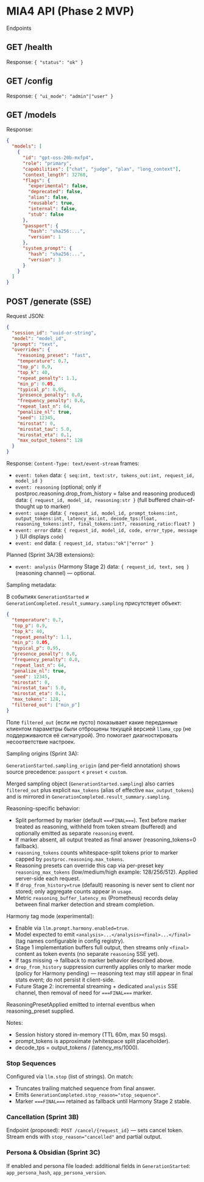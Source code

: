 # MIA4 API (Phase 2 MVP)

Endpoints

## GET /health

Response: `{ "status": "ok" }`

## GET /config

Response: `{ "ui_mode": "admin"|"user" }`

## GET /models

Response:

```json
{
  "models": [
    {
      "id": "gpt-oss-20b-mxfp4",
      "role": "primary",
      "capabilities": ["chat", "judge", "plan", "long_context"],
      "context_length": 32768,
      "flags": {
        "experimental": false,
        "deprecated": false,
        "alias": false,
        "reusable": true,
        "internal": false,
        "stub": false
      },
      "passport": {
        "hash": "sha256:...",
        "version": 1
      },
      "system_prompt": {
        "hash": "sha256:...",
        "version": 3
      }
    }
  ]
}
```

## POST /generate (SSE)

Request JSON:

```json
{
  "session_id": "uuid-or-string",
  "model": "model_id",
  "prompt": "text",
  "overrides": {
    "reasoning_preset": "fast",
    "temperature": 0.7,
    "top_p": 0.9,
    "top_k": 40,
    "repeat_penalty": 1.1,
    "min_p": 0.05,
    "typical_p": 0.95,
    "presence_penalty": 0.0,
    "frequency_penalty": 0.0,
    "repeat_last_n": 64,
    "penalize_nl": true,
    "seed": 12345,
    "mirostat": 0,
    "mirostat_tau": 5.0,
    "mirostat_eta": 0.1,
    "max_output_tokens": 128
  }
}
```

Response: `Content-Type: text/event-stream` frames:

- `event: token` data: `{ seq:int, text:str, tokens_out:int, request_id, model_id }`
- `event: reasoning` (optional; only if postproc.reasoning.drop_from_history = false and reasoning produced)
  data: `{ request_id, model_id, reasoning:str }` (full buffered chain-of-thought up to marker)
- `event: usage` data: `{ request_id, model_id, prompt_tokens:int, output_tokens:int, latency_ms:int, decode_tps:float, reasoning_tokens:int?, final_tokens:int?, reasoning_ratio:float? }`
- `event: error` data: `{ request_id, model_id, code, error_type, message }` (UI displays `code`)
- `event: end` data: `{ request_id, status:"ok"|"error" }`

Planned (Sprint 3A/3B extensions):

- `event: analysis` (Harmony Stage 2) data: `{ request_id, text, seq }` (reasoning channel) — optional.


Sampling metadata:

В событиях `GenerationStarted` и `GenerationCompleted.result_summary.sampling` присутствует объект:

```json
{
  "temperature": 0.7,
  "top_p": 0.9,
  "top_k": 40,
  "repeat_penalty": 1.1,
  "min_p": 0.05,
  "typical_p": 0.95,
  "presence_penalty": 0.0,
  "frequency_penalty": 0.0,
  "repeat_last_n": 64,
  "penalize_nl": true,
  "seed": 12345,
  "mirostat": 0,
  "mirostat_tau": 5.0,
  "mirostat_eta": 0.1,
  "max_tokens": 128,
  "filtered_out": ["min_p"]
}
```

Поле `filtered_out` (если не пусто) показывает какие переданные клиентом параметры были отброшены текущей версией `llama_cpp` (не поддерживаются её сигнатурой). Это помогает диагностировать несоответствие настроек.

Sampling origins (Sprint 3A):

`GenerationStarted.sampling_origin` (and per-field annotation) shows source precedence: `passport` < `preset` < `custom`.

Merged sampling object (`GenerationStarted.sampling`) also carries `filtered_out` plus explicit `max_tokens` (alias of effective `max_output_tokens`) and is mirrored in `GenerationCompleted.result_summary.sampling`.

Reasoning-specific behavior:

- Split performed by marker (default `===FINAL===`). Text before marker treated as reasoning, withheld from token stream (buffered) and optionally emitted as separate `reasoning` event.
- If marker absent, all output treated as final answer (reasoning_tokens=0 fallback).
- `reasoning_tokens` counts whitespace-split tokens prior to marker capped by `postproc.reasoning.max_tokens`.
- Reasoning presets can override this cap via per-preset key `reasoning_max_tokens` (low/medium/high example: 128/256/512). Applied server-side each request.
- If `drop_from_history=true` (default) reasoning is never sent to client nor stored; only aggregate counts appear in `usage`.
- Metric `reasoning_buffer_latency_ms` (Prometheus) records delay between final marker detection and stream completion.

Harmony tag mode (experimental):

- Enable via `llm.prompt.harmony.enabled=true`.
- Model expected to emit `<analysis>...</analysis><final>...</final>` (tag names configurable in config registry).
- Stage 1 implementation buffers full output, then streams only `<final>` content as token events (no separate `reasoning` SSE yet).
- If tags missing → fallback to marker behavior described above.
- `drop_from_history` suppression currently applies only to marker mode (policy for Harmony pending) — reasoning text may still appear in final stats event; do not persist it client-side.
- Future Stage 2: incremental streaming + dedicated `analysis` SSE channel, then removal of need for `===FINAL===` marker.

ReasoningPresetApplied emitted to internal eventbus when reasoning_preset supplied.

Notes:

- Session history stored in-memory (TTL 60m, max 50 msgs).
- prompt_tokens is approximate (whitespace split placeholder).
- decode_tps = output_tokens / (latency_ms/1000).

### Stop Sequences

Configured via `llm.stop` (list of strings). On match:

- Truncates trailing matched sequence from final answer.
- Emits `GenerationCompleted.stop_reason="stop_sequence"`.
- Marker `===FINAL===` retained as fallback until Harmony Stage 2 stable.


### Cancellation (Sprint 3B)

Endpoint (proposed): `POST /cancel/{request_id}` — sets cancel token. Stream ends with `stop_reason="cancelled"` and partial output.

### Persona & Obsidian (Sprint 3C)

If enabled and persona file loaded: additional fields in `GenerationStarted`:
`app_persona_hash`, `app_persona_version`.
